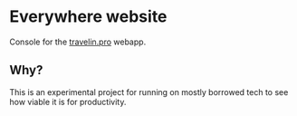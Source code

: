 # Everywhere website

Console for the [travelin.pro][1] webapp.

## Why?

This is an experimental project for running on mostly borrowed tech
to see how viable it is for productivity.

[1]: https://travelin.pro

